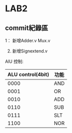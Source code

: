 # LAB2

## commit紀錄區
1： 新增Adder.v Mux.v

2.  新增Signextend.v


AlU 控制:


| ALU control(4bit) | 功能 |
| ----------------- | ---- |
| 0000              | AND     |
| 0001              | OR     |
| 0010              | ADD     |
| 0110              | SUB     |
| 0111                  | SLT     |
| 1100              | NOR |
